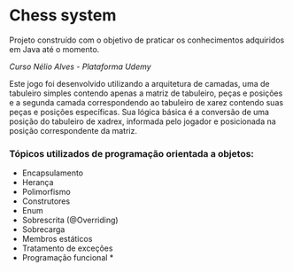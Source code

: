# Chess system
Projeto construído com o objetivo de praticar os conhecimentos adquiridos em Java até o momento.

*Curso Nélio Alves - Plataforma Udemy*

Este jogo foi desenvolvido utilizando a arquitetura de camadas, uma de 
tabuleiro simples contendo apenas a matriz de tabuleiro, peças e posições e a segunda
camada correspondendo ao tabuleiro de xarez contendo suas peças e posições
específicas. Sua lógica básica é a conversão de uma posição do tabuleiro de xadrex,
informada pelo jogador e posicionada na posição correspondente da matriz.


### Tópicos utilizados de programação orientada a objetos:
- Encapsulamento
- Herança 
- Polimorfismo 
- Construtores
- Enum
- Sobrescrita (@Overriding)
- Sobrecarga 
- Membros estáticos 
- Tratamento de exceções
- Programação funcional *